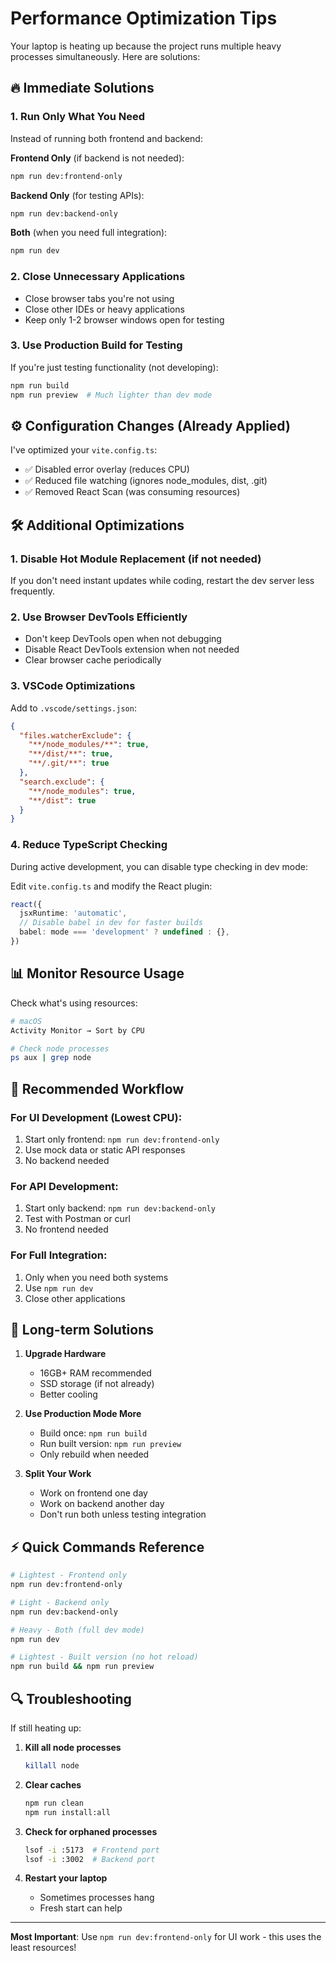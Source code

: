 # Performance Optimization Tips

Your laptop is heating up because the project runs multiple heavy processes simultaneously. Here are solutions:

## 🔥 Immediate Solutions

### 1. Run Only What You Need

Instead of running both frontend and backend:

**Frontend Only** (if backend is not needed):
```bash
npm run dev:frontend-only
```

**Backend Only** (for testing APIs):
```bash
npm run dev:backend-only
```

**Both** (when you need full integration):
```bash
npm run dev
```

### 2. Close Unnecessary Applications
- Close browser tabs you're not using
- Close other IDEs or heavy applications
- Keep only 1-2 browser windows open for testing

### 3. Use Production Build for Testing
If you're just testing functionality (not developing):
```bash
npm run build
npm run preview  # Much lighter than dev mode
```

## ⚙️ Configuration Changes (Already Applied)

I've optimized your `vite.config.ts`:
- ✅ Disabled error overlay (reduces CPU)
- ✅ Reduced file watching (ignores node_modules, dist, .git)
- ✅ Removed React Scan (was consuming resources)

## 🛠️ Additional Optimizations

### 1. Disable Hot Module Replacement (if not needed)
If you don't need instant updates while coding, restart the dev server less frequently.

### 2. Use Browser DevTools Efficiently
- Don't keep DevTools open when not debugging
- Disable React DevTools extension when not needed
- Clear browser cache periodically

### 3. VSCode Optimizations
Add to `.vscode/settings.json`:
```json
{
  "files.watcherExclude": {
    "**/node_modules/**": true,
    "**/dist/**": true,
    "**/.git/**": true
  },
  "search.exclude": {
    "**/node_modules": true,
    "**/dist": true
  }
}
```

### 4. Reduce TypeScript Checking
During active development, you can disable type checking in dev mode:

Edit `vite.config.ts` and modify the React plugin:
```typescript
react({
  jsxRuntime: 'automatic',
  // Disable babel in dev for faster builds
  babel: mode === 'development' ? undefined : {},
})
```

## 📊 Monitor Resource Usage

Check what's using resources:
```bash
# macOS
Activity Monitor → Sort by CPU

# Check node processes
ps aux | grep node
```

## 🎯 Recommended Workflow

### For UI Development (Lowest CPU):
1. Start only frontend: `npm run dev:frontend-only`
2. Use mock data or static API responses
3. No backend needed

### For API Development:
1. Start only backend: `npm run dev:backend-only`
2. Test with Postman or curl
3. No frontend needed

### For Full Integration:
1. Only when you need both systems
2. Use `npm run dev`
3. Close other applications

## 🚀 Long-term Solutions

1. **Upgrade Hardware**
   - 16GB+ RAM recommended
   - SSD storage (if not already)
   - Better cooling

2. **Use Production Mode More**
   - Build once: `npm run build`
   - Run built version: `npm run preview`
   - Only rebuild when needed

3. **Split Your Work**
   - Work on frontend one day
   - Work on backend another day
   - Don't run both unless testing integration

## ⚡ Quick Commands Reference

```bash
# Lightest - Frontend only
npm run dev:frontend-only

# Light - Backend only
npm run dev:backend-only

# Heavy - Both (full dev mode)
npm run dev

# Lightest - Built version (no hot reload)
npm run build && npm run preview
```

## 🔍 Troubleshooting

If still heating up:

1. **Kill all node processes**
   ```bash
   killall node
   ```

2. **Clear caches**
   ```bash
   npm run clean
   npm run install:all
   ```

3. **Check for orphaned processes**
   ```bash
   lsof -i :5173  # Frontend port
   lsof -i :3002  # Backend port
   ```

4. **Restart your laptop**
   - Sometimes processes hang
   - Fresh start can help

---

**Most Important**: Use `npm run dev:frontend-only` for UI work - this uses the least resources!
